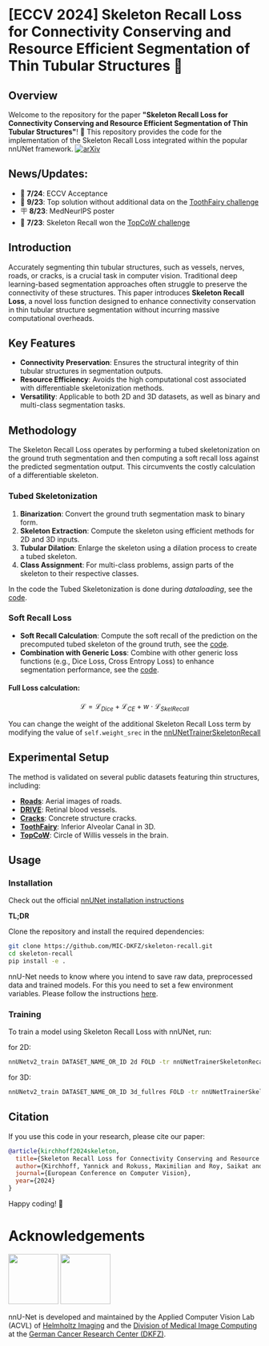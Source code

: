 # [ECCV 2024] Skeleton Recall Loss for Connectivity Conserving and Resource Efficient Segmentation of Thin Tubular Structures 🩻

## Overview
Welcome to the repository for the paper **"Skeleton Recall Loss for Connectivity Conserving and Resource Efficient Segmentation of Thin Tubular Structures"**! 🎉 This repository provides the code for the implementation of the Skeleton Recall Loss integrated within the popular nnUNet framework.
[![arXiv](https://img.shields.io/badge/arXiv-2404.03010-B31B1B.svg)](https://arxiv.org/abs/2404.03010)


## News/Updates:

- 📄 **7/24**: ECCV Acceptance
- 🥇 **9/23**: Top solution without additional data on the [ToothFairy challenge](https://toothfairy.grand-challenge.org/)
- 🪧 **8/23**: MedNeurIPS poster
- 🥇 **7/23**: Skeleton Recall won the [TopCoW challenge](https://topcow23.grand-challenge.org/)

## Introduction
Accurately segmenting thin tubular structures, such as vessels, nerves, roads, or cracks, is a crucial task in computer vision. Traditional deep learning-based segmentation approaches often struggle to preserve the connectivity of these structures. This paper introduces **Skeleton Recall Loss**, a novel loss function designed to enhance connectivity conservation in thin tubular structure segmentation without incurring massive computational overheads.

## Key Features
- **Connectivity Preservation**: Ensures the structural integrity of thin tubular structures in segmentation outputs.
- **Resource Efficiency**: Avoids the high computational cost associated with differentiable skeletonization methods.
- **Versatility**: Applicable to both 2D and 3D datasets, as well as binary and multi-class segmentation tasks.

## Methodology
The Skeleton Recall Loss operates by performing a tubed skeletonization on the ground truth segmentation and then computing a soft recall loss against the predicted segmentation output. This circumvents the costly calculation of a differentiable skeleton.

### Tubed Skeletonization
1. **Binarization**: Convert the ground truth segmentation mask to binary form.
2. **Skeleton Extraction**: Compute the skeleton using efficient methods for 2D and 3D inputs.
3. **Tubular Dilation**: Enlarge the skeleton using a dilation process to create a tubed skeleton.
4. **Class Assignment**: For multi-class problems, assign parts of the skeleton to their respective classes.

In the code the Tubed Skeletonization is done during *dataloading*, see the [code](nnunetv2/training/data_augmentation/custom_transforms/skeletonization.py).

### Soft Recall Loss
- **Soft Recall Calculation**: Compute the soft recall of the prediction on the precomputed tubed skeleton of the ground truth, see the [code](nnunetv2/training/loss/dice.py).
- **Combination with Generic Loss**: Combine with other generic loss functions (e.g., Dice Loss, Cross Entropy Loss) to enhance segmentation performance,  see the [code](nnunetv2/training/loss/compound_losses.py).

#### Full Loss calculation:

```math
\mathcal{L} = \mathcal{L}_{Dice} + \mathcal{L}_{CE} + w \cdot \mathcal{L}_{SkelRecall}
```

You can change the weight of the additional Skeleton Recall Loss term by modifying the value of  `self.weight_srec`  in the [nnUNetTrainerSkeletonRecall](nnunetv2/training/nnUNetTrainer/variants/loss/nnUNetTrainerSkeletonRecall.py)

## Experimental Setup
The method is validated on several public datasets featuring thin structures, including:
- [**Roads**](https://www.kaggle.com/datasets/balraj98/massachusetts-roads-dataset): Aerial images of roads.
- [**DRIVE**](https://drive.grand-challenge.org/): Retinal blood vessels.
- [**Cracks**](https://zenodo.org/records/8215100): Concrete structure cracks.
- [**ToothFairy**](https://toothfairy.grand-challenge.org/): Inferior Alveolar Canal in 3D.
- [**TopCoW**](https://topcow23.grand-challenge.org/): Circle of Willis vessels in the brain.

## Usage
### Installation

Check out the official [nnUNet installation instructions](https://github.com/MIC-DKFZ/nnUNet/blob/master/documentation/installation_instructions.md)

**TL;DR**

Clone the repository and install the required dependencies:
```bash
git clone https://github.com/MIC-DKFZ/skeleton-recall.git
cd skeleton-recall
pip install -e .
```
nnU-Net needs to know where you intend to save raw data, preprocessed data and trained models. For this you need to set a few environment variables. Please follow the instructions [here](https://github.com/MIC-DKFZ/nnUNet/blob/master/documentation/setting_up_paths.md).


### Training

To train a model using Skeleton Recall Loss with nnUNet, run:

for 2D:
```bash
nnUNetv2_train DATASET_NAME_OR_ID 2d FOLD -tr nnUNetTrainerSkeletonRecall
```

for 3D:
```bash
nnUNetv2_train DATASET_NAME_OR_ID 3d_fullres FOLD -tr nnUNetTrainerSkeletonRecall
```

## Citation

If you use this code in your research, please cite our paper:

```bibtex
@article{kirchhoff2024skeleton,
  title={Skeleton Recall Loss for Connectivity Conserving and Resource Efficient Segmentation of Thin Tubular Structures},
  author={Kirchhoff, Yannick and Rokuss, Maximilian and Roy, Saikat and others},
  journal={European Conference on Computer Vision},
  year={2024}
}
```

Happy coding! 🚀

# Acknowledgements
<img src="documentation/assets/HI_Logo.png" height="100px" />

<img src="documentation/assets/dkfz_logo.png" height="100px" />

nnU-Net is developed and maintained by the Applied Computer Vision Lab (ACVL) of [Helmholtz Imaging](http://helmholtz-imaging.de) 
and the [Division of Medical Image Computing](https://www.dkfz.de/en/mic/index.php) at the 
[German Cancer Research Center (DKFZ)](https://www.dkfz.de/en/index.html).
